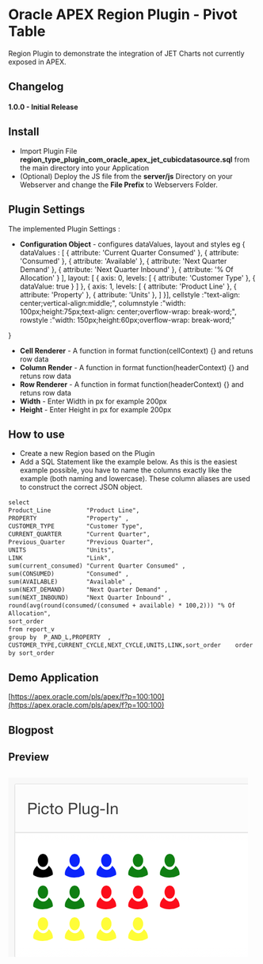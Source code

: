 # Oracle APEX Region Plugin - Pivot Table 
Region Plugin to demonstrate the integration of JET Charts not currently exposed in APEX.


## Changelog

#### 1.0.0 - Initial Release


## Install

- Import Plugin File **region_type_plugin_com_oracle_apex_jet_cubicdatasource.sql** from the main directory into your Application
- (Optional) Deploy the JS file from the **server/js** Directory on your Webserver and change the **File Prefix** to Webservers Folder.


## Plugin Settings

The implemented Plugin Settings  :
- **Configuration Object** -  configures dataValues, layout and styles 
eg 
{
	dataValues : [
	    { attribute: 'Current Quarter Consumed' },
	    { attribute: 'Consumed' },
	    { attribute: 'Available' },
	    { attribute: 'Next Quarter Demand' },
	    { attribute: 'Next Quarter Inbound' },
	    { attribute: '% Of Allocation' }
	],
	layout: [
	{
		axis: 0,
		levels: [
			{ attribute: 'Customer Type' },
			{ dataValue: true }
		]
	}, 
	{
		axis: 1,
		levels: [
			{ attribute: 'Product Line' },
			{ attribute: 'Property' },
			{ attribute: 'Units' },
		]
	}],
	cellstyle        :"text-align: center;vertical-align:middle;",
	columnstyle      :"width: 100px;height:75px;text-align: center;overflow-wrap: break-word;",
	rowstyle         :"width: 150px;height:60px;overflow-wrap: break-word;"
	
}

- **Cell Renderer** - A function in format function(cellContext) {} and retuns row data 
- **Column Render** - A function in format function(headerContext) {} and retuns row data 
- **Row Renderer**  - A function in format function(headerContext) {} and retuns row data 
- **Width**         - Enter Width in px for example 200px
- **Height**        - Enter Height in px for example 200px

## How to use
- Create a new Region based on the Plugin
- Add a SQL Statement like the example below. As this is the easiest example possible, you have to name the columns exactly like the example (both naming and lowercase). These column aliases are used to construct the correct JSON object.
```
select  
Product_Line          "Product Line",
PROPERTY              "Property" , 
CUSTOMER_TYPE         "Customer Type",
CURRENT_QUARTER       "Current Quarter",
Previous_Quarter      "Previous Quarter",
UNITS                 "Units",
LINK                  "Link",
sum(current_consumed) "Current Quarter Consumed" ,  
sum(CONSUMED) 	      "Consumed" ,
sum(AVAILABLE) 	      "Available" ,
sum(NEXT_DEMAND)      "Next Quarter Demand" ,
sum(NEXT_INBOUND)     "Next Quarter Inbound" ,
round(avg(round(consumed/(consumed + available) * 100,2))) "% Of Allocation",
sort_order 
from report_v 
group by  P_AND_L,PROPERTY  , CUSTOMER_TYPE,CURRENT_CYCLE,NEXT_CYCLE,UNITS,LINK,sort_order    order by sort_order 

```

## Demo Application
[https://apex.oracle.com/pls/apex/f?p=100:100](https://apex.oracle.com/pls/apex/f?p=100:100)

## Blogpost


## Preview
## ![](https://github.com/APEXGru/JET-PictoChart/raw/master/preview.png)
